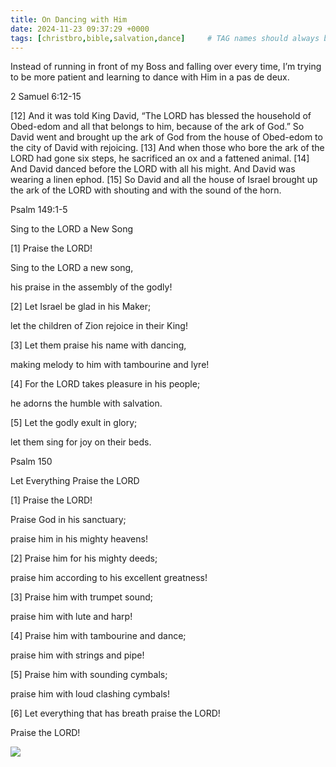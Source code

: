 ```yaml
---
title: On Dancing with Him
date: 2024-11-23 09:37:29 +0000
tags: [christbro,bible,salvation,dance]     # TAG names should always be lowercase
---
```


Instead of running in front of my Boss and falling over every time, I’m trying to be more patient and learning to dance with Him in a pas de deux.

2 Samuel 6:12-15

[12] And it was told King David, “The LORD has blessed the household of Obed-edom and all that belongs to him, because of the ark of God.” So David went and brought up the ark of God from the house of Obed-edom to the city of David with rejoicing. [13] And when those who bore the ark of the LORD had gone six steps, he sacrificed an ox and a fattened animal. [14] And David danced before the LORD with all his might. And David was wearing a linen ephod. [15] So David and all the house of Israel brought up the ark of the LORD with shouting and with the sound of the horn.

Psalm 149:1-5

Sing to the LORD a New Song

[1] Praise the LORD!

Sing to the LORD a new song,

his praise in the assembly of the godly! 

[2] Let Israel be glad in his Maker;

let the children of Zion rejoice in their King! 

[3] Let them praise his name with dancing,

making melody to him with tambourine and lyre! 

[4] For the LORD takes pleasure in his people;

he adorns the humble with salvation. 

[5] Let the godly exult in glory;

let them sing for joy on their beds.

Psalm 150

Let Everything Praise the LORD

[1] Praise the LORD!

Praise God in his sanctuary;

praise him in his mighty heavens! 

[2] Praise him for his mighty deeds;

praise him according to his excellent greatness!

[3] Praise him with trumpet sound;

praise him with lute and harp! 

[4] Praise him with tambourine and dance;

praise him with strings and pipe! 

[5] Praise him with sounding cymbals;

praise him with loud clashing cymbals! 

[6] Let everything that has breath praise the LORD!

Praise the LORD!

![](/4ef48329b761624a19d5c2ec8f1c3cb6.png)